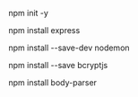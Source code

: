
npm init -y 

npm install express

npm install --save-dev nodemon

npm install --save bcryptjs

npm install body-parser



